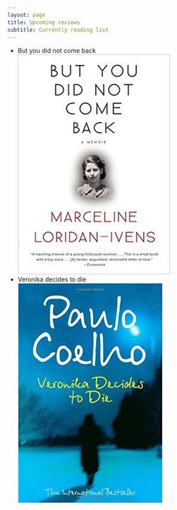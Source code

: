 ```yaml
---
layout: page
title: Upcoming reviews
subtitle: Currently reading list
---
```

* But you did not come back <br/>
![book logo](/assets/img/BYDNCB.jpg "book cover")
* Veronika decides to die <br/>
![](/assets/img/VDTC.jpg)

